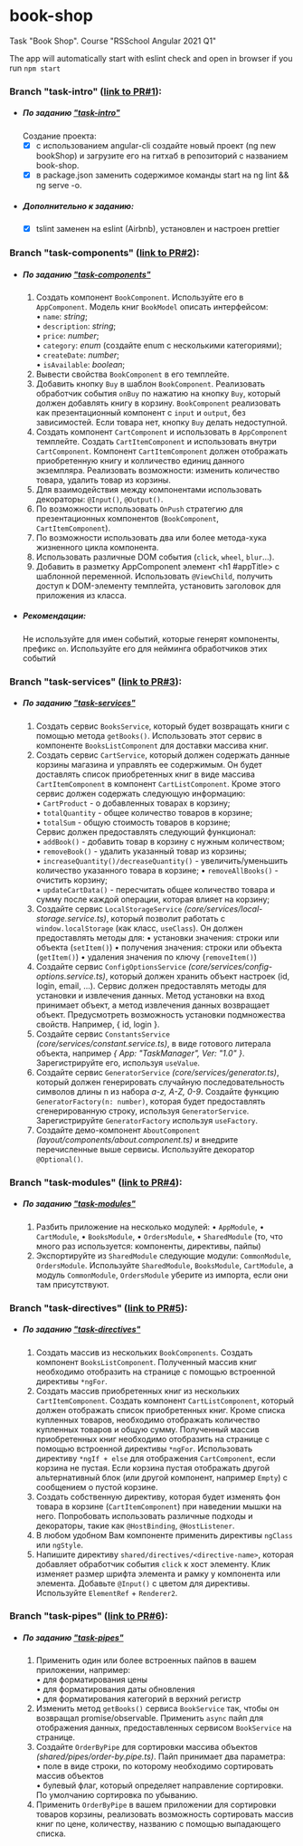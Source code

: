 # book-shop
Task "Book Shop". Course "RSSchool Angular 2021 Q1"

The app will automatically start with eslint check and open in browser if you run `npm start`

### Branch "task-intro" ([link to PR#1](https://github.com/Musmen/book-shop/pull/1)):
  - ##### По заданию ["task-intro"](https://github.com/rolling-scopes-school/tasks/blob/master/tasks/angular-new/angular-intro.md)
    Создание проекта:
    - [x] с использованием angular-cli создайте новый проект (ng new bookShop) и загрузите его на гитхаб в репозиторий с названием book-shop.
    - [x] в package.json заменить содержимое команды start на ng lint && ng serve -o.
  - ##### Дополнительно к заданию:
    - [x] tslint заменен на eslint (Airbnb), установлен и настроен prettier
 
### Branch "task-components" ([link to PR#2](https://github.com/Musmen/book-shop/pull/2)):
  - ##### По заданию ["task-components"](https://github.com/rolling-scopes-school/tasks/blob/master/tasks/angular-new/angular-components.md)

    1. Создать компонент `BookComponent`. Используйте его в `AppComponent`. Модель книг `BookModel` описать интерфейсом:  
      • `name`: _string_;  
      • `description`: _string_;  
      • `price`: _number_;  
      • `category`: _enum_ (создайте enum с несколькими категориями);  
      • `createDate`: _number_;  
      • `isAvailable`: _boolean_;
    2. Вывести свойства `BookComponent` в его темплейте. 
    3. Добавить кнопку `Buy` в шаблон `BookComponent`. Реализовать обработчик события `onBuy` по нажатию на кнопку `Buy`, который должен добавлять книгу в корзину. `BookComponent` реализовать как презентационный компонент с `input` и `output`, без зависимостей. Если товара нет, кнопку `Buy` делать недоступной.
    4. Создать компонент `CartComponent` и использовать в `AppComponent` темплейте. Создать `CartItemComponent` и использовать внутри `CartComponent`. Компонент `CartItemComponent` должен отображать приобретенную книгу и колличество единиц данного экземпляра. Реализовать возможности: изменить количество товара, удалить товар из корзины.
    5. Для взаимодействия между компонентами использовать декораторы: `@Input()`, `@Output()`.
    6. По возможности использовать `OnPush` стратегию для презентационных компонентов (`BookComponent`, `CartItemComponent`).
    7. По возможности использовать два или более метода-хука жизненного цикла компонента.
    8. Использовать различные DOM события (`click`, `wheel`, `blur`...).
    9. Добавить в разметку AppComponent элемент <h1 #appTitle></h1> с шаблонной переменной. Использовать `@ViewChild`, получить доступ к DOM-элементу темплейта, установить заголовок для приложения из класса.
  - ##### Рекомендации:
    Не используйте для имен событий, которые генерят компоненты, префикс `on`. Используйте его для нейминга обработчиков этих событий

### Branch "task-services" ([link to PR#3](https://github.com/Musmen/book-shop/pull/3)):
  - ##### По заданию ["task-services"](https://github.com/rolling-scopes-school/tasks/blob/master/tasks/angular-new/angular-services-di.md)
    1. Создать сервис `BooksService`, который будет возвращать книги с помощью метода `getBooks()`. Использовать этот сервис в компоненте `BooksListComponent` для доставки массива книг.
    2. Создать сервис `CartService`, который должен содержать данные корзины магазина и управлять ее содержимым. Он будет доставлять список приобретенных книг в виде массива `CartItemComponent` в компонент `CartListComponent`. Кроме этого сервис должен содержать следующую информацию:  
        • `CartProduct` - о добавленных товарах в корзину;  
        • `totalQuantity` - общее количество товаров в корзине;  
        • `totalSum` - общую стоимость товаров в корзине;  
      Сервис должен предоставлять следующий функционал:  
        • `addBook()` - добавить товар в корзину с нужным количеством;  
        • `removeBook()` - удалить указанный товар из корзины;  
        • `increaseQuantity()/decreaseQuantity()` - увеличить/уменьшить количество указанного товара в корзине;
      • `removeAllBooks()` - очистить корзину;  
        • `updateCartData()` - пересчитать общее количество товара и сумму после каждой операции, которая влияет на корзину;
    3. Создайте сервис `LocalStorageService` _(core/services/local-storage.service.ts)_, который позволит работать
      с `window.localStorage` (как класс, `useClass`).
      Он должен предоставлять методы для:
      • установки значения: строки или объекта (`setItem()`)
      • получения значения: строки или объекта (`getItem()`)
      • удаления значения по ключу (`removeItem()`)
    4. Создайте сервис `ConfigOptionsService` _(core/services/config-options.service.ts)_, который должен хранить объект настроек (id, login, email, ...). Сервис должен предоставлять методы для установки и извлечения данных. Метод установки на вход принимает объект, а метод извлечения данных возвращает объект. Предусмотреть возможность установки подмножества свойств. Например, { id, login }.
    5. Создайте сервис `ConstantsService` _(core/services/constant.service.ts)_, в виде готового литерала объекта, например _{ App: "TaskManager", Ver: "1.0" }_. Зарегистрируйте его, используя `useValue`.
    6. Создайте сервис `GeneratorService` _(core/services/generator.ts)_, который должен генерировать случайную последовательность символов длины n из набора _a-z, A-Z, 0-9_. Создайте функцию `GeneratorFactory(n: number)`, которая будет предоставлять сгенерированную строку, используя `GeneratorService`. Зарегистрируйте `GeneratorFactory` используя `useFactory`.
    7. Создайте демо-компонент `AboutComponent` _(layout/components/about.component.ts)_ и внедрите перечисленные выше сервисы. Используйте декоратор `@Optional()`.

### Branch "task-modules" ([link to PR#4](https://github.com/Musmen/book-shop/pull/4)):
  - ##### По заданию ["task-modules"](https://github.com/rolling-scopes-school/tasks/blob/master/tasks/angular-new/angular-modules.md)
    1. Разбить приложение на несколько модулей:
      • `AppModule`,
      • `CartModule`,
      • `BooksModule`,
      • `OrdersModule`,
      • `SharedModule` (то, что много раз используется: компоненты, директивы, пайпы)
    2. Экспортируйте из `SharedModule` следующие модули: `CommonModule`, `OrdersModule`. Используйте `SharedModule`, `BooksModule`, `CartModule`, а модуль `CommonModule`, `OrdersModule` уберите из импорта, если они там присутствуют.

### Branch "task-directives" ([link to PR#5](https://github.com/Musmen/book-shop/pull/5)):
  - ##### По заданию ["task-directives"](https://github.com/rolling-scopes-school/tasks/blob/master/tasks/angular-new/angular-directives.md)
    1. Создать массив из нескольких `BookComponents`. Создать компонент `BooksListComponent`. Полученный массив книг необходимо отобразить на странице c помощью встроенной директивы `*ngFor`.
    2. Создать массив приобретенных книг из нескольких `CartItemComponent`. Создать компонент `CartListComponent`, который должен отображать список приобретенных книг. Кроме списка купленных товаров, необходимо отображать количество купленных товаров и общую сумму. Полученный массив приобретенных книг необходимо отобразить на странице c помощью встроенной директивы `*ngFor`. Использовать директиву `*ngIf + else` для отображения `CartComponent`, если корзина не пустая. Если корзина пустая отображать другой альтернативный блок (или другой компонент, например `Empty`) с сообщением о пустой корзине.
    3. Создать собственную директиву, которая будет изменять фон товара в корзине (`CartItemComponent`) при наведении мышки на него. Попробовать использовать различные подходы и декораторы, такие как `@HostBinding`, `@HostListener`.
    4. В любом удобном Вам компоненте применить директивы `ngClass` или `ngStyle`.
    5. Напишите директиву `shared/directives/<directive-name>`, которая добавляет обработчик события `click` к хост элементу. Клик изменяет размер шрифта элемента и рамку у компонента или элемента. Добавьте `@Input()` с цветом для директивы. Используйте `ElementRef` + `Renderer2`.

### Branch "task-pipes" ([link to PR#6](https://github.com/Musmen/book-shop/pull/6)):
  - ##### По заданию ["task-pipes"](https://github.com/rolling-scopes-school/tasks/blob/master/tasks/angular-new/angular-pipes.md)
    1. Применить один или более встроенных пайпов в вашем приложении, например:  
      • для форматирования цены  
      • для форматирования даты обновления  
      • для форматирования категорий в верхний регистр
    2. Изменить метод `getBooks()` сервиса `BookService` так, чтобы он возвращал promise/observable. Применить `async` пайп для отображения данных, предоставленных сервисом `BookService` на странице.
    3. Создайте `OrderByPipe` для сортировки массива объектов _(shared/pipes/order-by.pipe.ts)_. Пайп принимает два параметра:  
        • поле в виде строки, по которому необходимо сортировать массив объектов  
        • булевый флаг, который определяет направление сортировки. По умолчанию сортировка по
      убыванию.
    4. Применить `OrderByPipe` в вашем приложении для сортировки товаров корзины, реализовать
      возможность сортировать массив книг по цене, количеству, названию c помощью выпадающего списка.